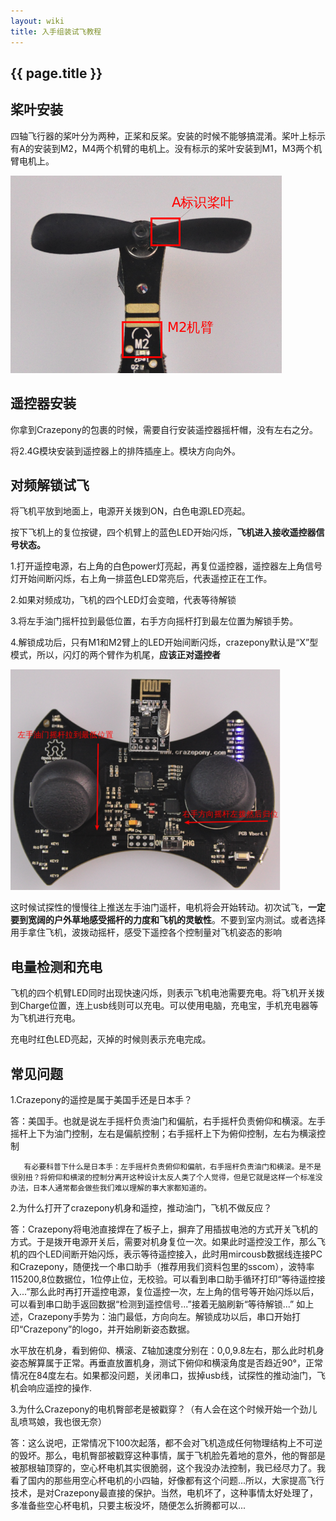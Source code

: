 ```yaml
---
layout: wiki
title: 入手组装试飞教程
---
```


## {{ page.title }}

## 桨叶安装
四轴飞行器的桨叶分为两种，正桨和反桨。安装的时候不能够搞混淆。桨叶上标示有A的安装到M2，M4两个机臂的电机上。没有标示的桨叶安装到M1，M3两个机臂电机上。

![](/assets/img/user-guide-1.png)

## 遥控器安装
你拿到Crazepony的包裹的时候，需要自行安装遥控器摇杆帽，没有左右之分。

将2.4G模块安装到遥控器上的排阵插座上。模块方向向外。

## 对频解锁试飞
将飞机平放到地面上，电源开关拨到ON，白色电源LED亮起。

按下飞机上的复位按键，四个机臂上的蓝色LED开始闪烁，**飞机进入接收遥控器信号状态。**

1.打开遥控电源，右上角的白色power灯亮起，再复位遥控器，遥控器左上角信号灯开始间断闪烁，右上角一排蓝色LED常亮后，代表遥控正在工作。

2.如果对频成功，飞机的四个LED灯会变暗，代表等待解锁

3.将左手油门摇杆拉到最低位置，右手方向摇杆打到最左位置为解锁手势。

4.解锁成功后，只有M1和M2臂上的LED开始间断闪烁，crazepony默认是“X”型模式，所以，闪灯的两个臂作为机尾，**应该正对遥控者**


![](/assets/img/user-guide-2.png)

这时候试探性的慢慢往上推送左手油门遥杆，电机将会开始转动。初次试飞，**一定要到宽阔的户外草地感受摇杆的力度和飞机的灵敏性**。不要到室内测试。或者选择用手拿住飞机，波拨动摇杆，感受下遥控各个控制量对飞机姿态的影响

## 电量检测和充电
飞机的四个机臂LED同时出现快速闪烁，则表示飞机电池需要充电。将飞机开关拨到Charge位置，连上usb线则可以充电。可以使用电脑，充电宝，手机充电器等为飞机进行充电。

充电时红色LED亮起，灭掉的时候则表示充电完成。

## 常见问题

1.Crazepony的遥控是属于美国手还是日本手？
 
   答：美国手。也就是说左手摇杆负责油门和偏航，右手摇杆负责俯仰和横滚。左手摇杆上下为油门控制，左右是偏航控制；右手摇杆上下为俯仰控制，左右为横滚控制
   
       有必要科普下什么是日本手：左手摇杆负责俯仰和偏航，右手摇杆负责油门和横滚。是不是很别扭？将俯仰和横滚的控制分离开这种设计太反人类了个人觉得，但是它就是这样一个标准没办法，日本人通常都会做些我们难以理解的事大家都知道的。
       
2.为什么打开了crazepony机身和遥控，推动油门，飞机不做反应？
   
   答：Crazepony将电池直接焊在了板子上，摒弃了用插拔电池的方式开关飞机的方式。于是拨开电源开关后，需要对机身复位一次。如果此时遥控没工作，那么飞机的四个LED间断开始闪烁，表示等待遥控接入，此时用mircousb数据线连接PC和Crazepony，随便找一个串口助手（推荐用我们资料包里的sscom），波特率115200,8位数据位，1位停止位，无校验。可以看到串口助手循环打印“等待遥控接入...”那么此时再打开遥控电源，复位遥控一次，左上角的信号等开始闪烁以后，可以看到串口助手返回数据“检测到遥控信号...”接着无脑刷新“等待解锁...” 如上述，Crazepony手势为：油门最低，方向向左。解锁成功以后，串口开始打印“Crazepony”的logo，并开始刷新姿态数据。
   
   水平放在机身，看到俯仰、横滚、Z轴加速度分别在：0,0,9.8左右，那么此时机身姿态解算属于正常。再垂直放置机身，测试下俯仰和横滚角度是否趋近90°，正常情况在84度左右。如果都没问题，关闭串口，拔掉usb线，试探性的推动油门，飞机会响应遥控的操作.

3.为什么Crazepony的电机臀部老是被戳穿？（有人会在这个时候开始一个劲儿乱喷骂娘，我也很无奈）

  答：这么说吧，正常情况下100次起落，都不会对飞机造成任何物理结构上不可逆的毁坏。那么，电机臀部被戳穿这种事情，属于飞机脸先着地的意外，他的臀部是被那根轴顶穿的，空心杯电机其实很脆弱，这个我没办法控制，我已经尽力了。我看了国内的那些用空心杯电机的小四轴，好像都有这个问题...所以，大家提高飞行技术，是对Crazepony最直接的保护。当然，电机坏了，这种事情太好处理了，多准备些空心杯电机，只要主板没坏，随便怎么折腾都可以...
